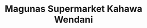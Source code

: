 ---
title: "Magunas Supermarket Kahawa Wendani"
url: /nairobi/magunas-supermarket-kahawa-wendani/
shop: Supermarkt
---